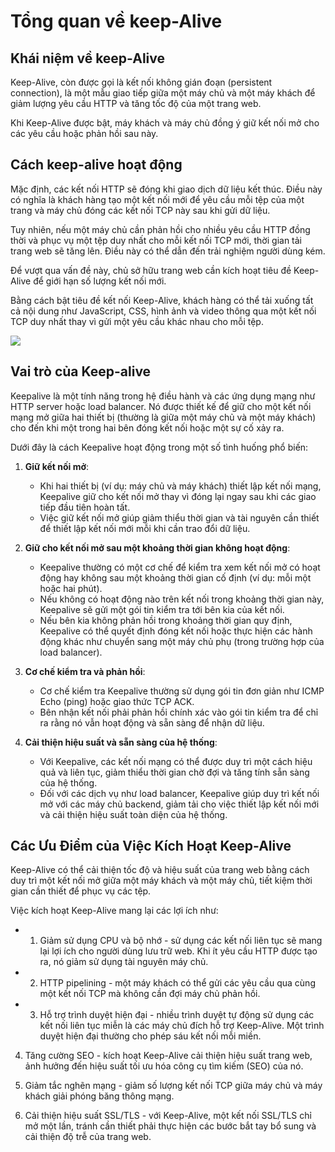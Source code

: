 # Tổng quan về keep-Alive

## Khái niệm về keep-Alive

Keep-Alive, còn được gọi là kết nối không gián đoạn (persistent connection), là một mẫu giao tiếp giữa một máy chủ và một máy khách để giảm lượng yêu cầu HTTP và tăng tốc độ của một trang web.

Khi Keep-Alive được bật, máy khách và máy chủ đồng ý giữ kết nối mở cho các yêu cầu hoặc phản hồi sau này.

## Cách keep-alive hoạt động 

Mặc định, các kết nối HTTP sẽ đóng khi giao dịch dữ liệu kết thúc. Điều này có nghĩa là khách hàng tạo một kết nối mới để yêu cầu mỗi tệp của một trang và máy chủ đóng các kết nối TCP này sau khi gửi dữ liệu.

Tuy nhiên, nếu một máy chủ cần phản hồi cho nhiều yêu cầu HTTP đồng thời và phục vụ một tệp duy nhất cho mỗi kết nối TCP mới, thời gian tải trang web sẽ tăng lên. Điều này có thể dẫn đến trải nghiệm người dùng kém.

Để vượt qua vấn đề này, chủ sở hữu trang web cần kích hoạt tiêu đề Keep-Alive để giới hạn số lượng kết nối mới.

Bằng cách bật tiêu đề kết nối Keep-Alive, khách hàng có thể tải xuống tất cả nội dung như JavaScript, CSS, hình ảnh và video thông qua một kết nối TCP duy nhất thay vì gửi một yêu cầu khác nhau cho mỗi tệp.


![](./images/Screnshot_1.png)


## Vai trò của Keep-alive

Keepalive là một tính năng trong hệ điều hành và các ứng dụng mạng như HTTP server hoặc load balancer. Nó được thiết kế để giữ cho một kết nối mạng mở giữa hai thiết bị (thường là giữa một máy chủ và một máy khách) cho đến khi một trong hai bên đóng kết nối hoặc một sự cố xảy ra.

Dưới đây là cách Keepalive hoạt động trong một số tình huống phổ biến:

1. **Giữ kết nối mở**:
   - Khi hai thiết bị (ví dụ: máy chủ và máy khách) thiết lập kết nối mạng, Keepalive giữ cho kết nối mở thay vì đóng lại ngay sau khi các giao tiếp đầu tiên hoàn tất.
   - Việc giữ kết nối mở giúp giảm thiểu thời gian và tài nguyên cần thiết để thiết lập kết nối mới mỗi khi cần trao đổi dữ liệu.

2. **Giữ cho kết nối mở sau một khoảng thời gian không hoạt động**:
   - Keepalive thường có một cơ chế để kiểm tra xem kết nối mở có hoạt động hay không sau một khoảng thời gian cố định (ví dụ: mỗi một hoặc hai phút).
   - Nếu không có hoạt động nào trên kết nối trong khoảng thời gian này, Keepalive sẽ gửi một gói tin kiểm tra tới bên kia của kết nối.
   - Nếu bên kia không phản hồi trong khoảng thời gian quy định, Keepalive có thể quyết định đóng kết nối hoặc thực hiện các hành động khác như chuyển sang một máy chủ phụ (trong trường hợp của load balancer).

3. **Cơ chế kiểm tra và phản hồi**:
   - Cơ chế kiểm tra Keepalive thường sử dụng gói tin đơn giản như ICMP Echo (ping) hoặc giao thức TCP ACK.
   - Bên nhận kết nối phải phản hồi chính xác vào gói tin kiểm tra để chỉ ra rằng nó vẫn hoạt động và sẵn sàng để nhận dữ liệu.

4. **Cải thiện hiệu suất và sẵn sàng của hệ thống**:
   - Với Keepalive, các kết nối mạng có thể được duy trì một cách hiệu quả và liên tục, giảm thiểu thời gian chờ đợi và tăng tính sẵn sàng của hệ thống.
   - Đối với các dịch vụ như load balancer, Keepalive giúp duy trì kết nối mở với các máy chủ backend, giảm tải cho việc thiết lập kết nối mới và cải thiện hiệu suất toàn diện của hệ thống.

## Các Ưu Điểm của Việc Kích Hoạt Keep-Alive

Keep-Alive có thể cải thiện tốc độ và hiệu suất của trang web bằng cách duy trì một kết nối mở giữa một máy khách và một máy chủ, tiết kiệm thời gian cần thiết để phục vụ các tệp.

Việc kích hoạt Keep-Alive mang lại các lợi ích như:

- 1. Giảm sử dụng CPU và bộ nhớ - sử dụng các kết nối liên tục sẽ mang lại lợi ích cho người dùng lưu trữ web. Khi ít yêu cầu HTTP được tạo ra, nó giảm sử dụng tài nguyên máy chủ.

- 2. HTTP pipelining - một máy khách có thể gửi các yêu cầu qua cùng một kết nối TCP mà không cần đợi máy chủ phản hồi.

- 3. Hỗ trợ trình duyệt hiện đại - nhiều trình duyệt tự động sử dụng các kết nối liên tục miễn là các máy chủ đích hỗ trợ Keep-Alive. Một trình duyệt hiện đại thường cho phép sáu kết nối mỗi miền.

4. Tăng cường SEO - kích hoạt Keep-Alive cải thiện hiệu suất trang web, ảnh hưởng đến hiệu suất tối ưu hóa công cụ tìm kiếm (SEO) của nó.

5. Giảm tắc nghẽn mạng - giảm số lượng kết nối TCP giữa máy chủ và máy khách giải phóng băng thông mạng.

6. Cải thiện hiệu suất SSL/TLS - với Keep-Alive, một kết nối SSL/TLS chỉ mở một lần, tránh cần thiết phải thực hiện các bước bắt tay bổ sung và cải thiện độ trễ của trang web.



